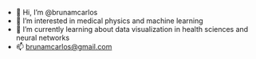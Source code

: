 - 👋 Hi, I’m @brunamcarlos
- 👀 I’m interested in medical physics and machine learning
- 🌱 I’m currently learning about data visualization in health sciences and neural networks
- 📫 brunamcarlos@gmail.com

<!---
brunamcarlos/brunamcarlos is a ✨ special ✨ repository because its `README.md` (this file) appears on your GitHub profile.
You can click the Preview link to take a look at your changes.
--->
